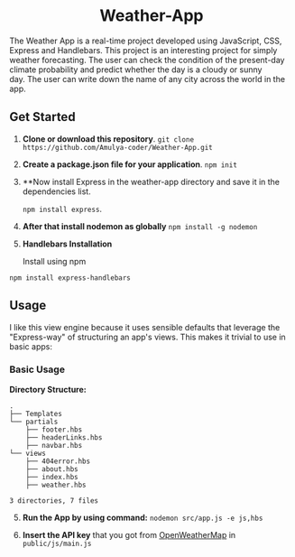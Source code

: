 <div align="center">
  <h1>Weather-App</h1>
</div>

The Weather App is a real-time project developed using JavaScript, CSS, Express and Handlebars. This project is an interesting project for simply weather forecasting. The user can check the condition of the present-day climate probability and predict whether the day is a cloudy or sunny day. The user can write down the name of any city across the world in the app.  

## Get Started

1. **Clone or download this repository**. `git clone https://github.com/Amulya-coder/Weather-App.git`

2. **Create a package.json file for your application**.
   `npm init`

3. **Now install Express in the weather-app directory and save it in the dependencies list.

    ```npm install express```.
    
4. **After that install nodemon as globally** `npm install -g nodemon`

5.  **Handlebars Installation** 
    
    Install using npm
  ```
  npm install express-handlebars
  ```
  
  ## Usage
  
I like this view engine because it uses sensible defaults that leverage the "Express-way" of structuring an app's views. This makes it trivial to use in basic apps:

### Basic Usage

**Directory Structure:**

```
.
├── Templates
└── partials
    ├── footer.hbs
    ├── headerLinks.hbs
    ├── navbar.hbs
└── views
    ├── 404error.hbs
    ├── about.hbs
    ├── index.hbs
    ├── weather.hbs

3 directories, 7 files
```

5. **Run the App by using command:** `nodemon src/app.js -e js,hbs`
 
6. **Insert the API key** that you got from [OpenWeatherMap](http://openweathermap.org) in `public/js/main.js`

 
